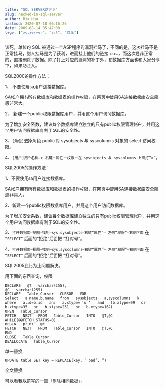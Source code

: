 ```yaml
---
title: "SQL SERVER防注入"
slug: hacked-in-sql-server
author: Bin Hua
lastmod: 2020-07-18 06:16:26
date: 2009-08-14 05:47:00
tags: ["sqlserver", "sql", "安全"]
---
```


该死，单位的 SQL 被通过一个ASP程序的漏洞挂马了，不同的是，这次挂马不是正常挂马，别人挂马是为了获利，进而挂上他们的链接 `<sc…`，而这次是非正常的，直接删除了数据。除了打上对应的漏洞的补丁外，在数据库方面也和大家分享下，如果防注入。

SQL2000的操作方法：

1、 不要使用sa用户连接数据库。

SA帐户拥有所有数据库和数据表的操作权限，在网页中使用SA连接数据库安全隐患非常大。

2、 新建一个public权限数据库用户，并用这个用户访问数据库。

为了增加安全系数，建议每个数据库建立独立的只有public权限管理帐户，并用这个用户访问数据库有利于SQL的安全性。

3、`[角色]`去掉角色 public 对 sysobjects 与 syscolumns 对象的 select 访问权限。

4、`[用户]用户名称-> 右键－属性－权限－在 sysobjects 与 syscolumns 上面打“×”`。

SQL2005的操作方法：

1、不要使用sa用户连接数据库。

SA帐户拥有所有数据库和数据表的操作权限，在网页中使用SA连接数据库安全隐患非常大。

2、新建一个public权限数据库用户，并用这个用户访问数据库。

为了增加安全系数，建议每个数据库建立独立的只有public权限管理帐户，并用这个用户访问数据库有利于SQL的安全性。

3、`打开数据库—视图–找到–sys.sysobjects–右键“属性”– 左侧“权限”—右侧下面` 在 `“SELECT”` 后面的“拒绝”后面把 “打对号”。

4、`打开数据库—视图–找到–sys.syscolumns–右键“属性”– 左侧“权限”—右侧下面` 在 `“SELECT”` 后面的“拒绝”后面把 “打对号”。

SQL2005到此为止问题解决。

用下面的东西查询，权限

```
DECLARE   @T   varchar(255),
@C   varchar(255)
DECLARE   Table_Cursor   CURSOR   FOR
Select   a.name,b.name   from   sysobjects   a,syscolumns   b
where   a.id=b.id   and   a.xtype= ‘u ‘   and   (b.xtype=99   or   b.xtype=35   or   b.xtype=231   or   b.xtype=167)
OPEN   Table_Cursor
FETCH   NEXT   FROM   Table_Cursor   INTO   @T,@C
WHILE(@@FETCH_STATUS=0)
BEGIN   print   @c
FETCH   NEXT   FROM   Table_Cursor   INTO   @T,@C
END
CLOSE   Table_Cursor
DEALLOCATE   Table_Cursor
```

单一替换

```
UPDATE table SET key = REPLACE(key, ‘ bad’, ”)
```

全文替换

可以看我以前写的一篇「删除相同数据」。